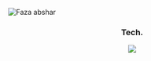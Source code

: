 ![Faza abshar](img/faza.png)
<!-- ## Hi, Faza in here 🤙🏻 -->
<!--
**fazabsharcontact/fazabsharcontact** is a ✨ _special_ ✨ repository because its `README.md` (this file) appears on your GitHub profile.

Here are some ideas to get you started:

- 🔭 I’m currently working on ...
- 🌱 I’m currently learning ...
- 👯 I’m looking to collaborate on ...
- 🤔 I’m looking for help with ...
- 💬 Ask me about ...
- 📫 How to reach me: ...
- 😄 Pronouns: ...
- ⚡ Fun fact: ...
-->

<h3 align="center">Tech.</h3>
<div align="center">
  <a href="https://skillicons.dev">
    <img src="https://skillicons.dev/icons?i=html,css,javascript,python,php,laravel,tailwind,mysql&theme=light" />
  </a>
</div>